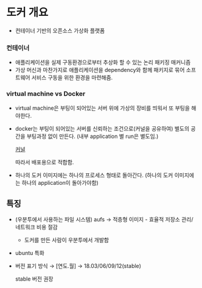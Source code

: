 # 도커 개요
- 컨테이너 기반의 오픈소스 가상화 플랫폼

### 컨테이너

- 애플리케이션을 실제 구동환경으로부터 추상화 할 수 있는 논리 패키징 매커니즘
- 가상 머신과 마찬가지로 애플리케이션을 dependency와 함께 패키지로 묶어 소프트웨어 서비스 구동을 위한 환경을 마련해줌.

### virtual machine vs Docker

- virtual machine은 부팅이 되어있는 서버 위에 가상의 장비를 띄워서 또 부팅을 해야한다.
- docker는 부팅이 되어있는 서버를 신뢰하는 조건으로(커널을 공유하여) 별도의 공간을 부팅과정 없이 만든다. (내부 application 별 run은 별도임.)

    [커널](https://github.com/jeongdaeun98/tech-note/blob/master/cs/OS/%EC%BB%A4%EB%84%90.md)

    따라서 배포용으로 적합함.

- 하나의 도커 이미지에는 하나의 프로세스 형태로 돌아간다. (하나의 도커 이미지에는 하나의 application이 돌아가야함)

## 특징

- (우분투에서 사용하는 파일 시스템) aufs → 적층형 이미지 - 효율적 저장소 관리/ 네트워크 비용 절감
    - 도커를 만든 사람이 우분투에서 개발함
- ubuntu 특화
- 버전 표기 방식 → [연도.월] → 18.03/06/09/12(stable)

    stable 버전 권장